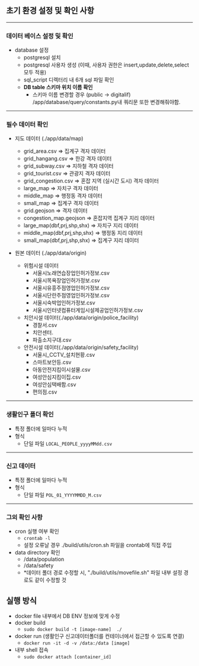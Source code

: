 
## 초기 환경 설정 및 확인 사항

***
### 데이터 베이스 설정 및 확인
- database 설정
  - postgresql 설치 
  - postgresql 사용자 생성 (이때, 사용자 권한은 insert,update,delete,select 모두 적용)
  - sql_script 디렉터리 내 6개 sql 파일 확인
  - **DB table 스키마 위치 이름 확인** 
    - 스키마 이름 변경할 경우 (public -> digitalif)  /app/database/query/constants.py내 쿼리문 또한 변경해줘야함.  
***
### 필수 데이터 확인
- 지도 데이터 (./app/data/map)
  - grid_area.csv => 집계구 격자 데이터
  - grid_hangang.csv => 한강 격자 데이터
  - grid_subway.csv => 지하철 격자 데이터
  - grid_tourist.csv => 관광지 격자 데이터
  - grid_congestion.csv => 혼잡 지역 (실시간 도시) 격자 데이터
  - large_map => 자치구 격자 데이터
  - middle_map => 행정동 격자 데이터
  - small_map => 집계구 격자 데이터
  - grid.geojson => 격자 데이터
  - congestion_map.geojson => 혼잡지역 집계구 지리 데이터
  - large_map(dbf,prj,shp,shx) => 자치구 지리 데이터
  - middle_map(dbf,prj,shp,shx) => 행정동 지리 데이터
  - small_map(dbf,prj,shp,shx) => 집계구 지리 데이터 


- 원본 데이터 (./app/data/origin)
  - 위험시설 데이터
    - 서울시노래연습장업인허가정보.csv  
    - 서울시목욕장업인허가정보.csv  
    - 서울시유흥주점영업인허가정보.csv 
    - 서울시단란주점영업인허가정보.csv
    - 서울시숙박업인허가정보.csv   
    - 서울시인터넷컴퓨터게임시설제공업인허가정보.csv
  - 치안시설 데이터(./app/data/origin/police_facility)
    - 경찰서.csv 
    - 치안센터.
    - 파출소지구대.csv
  - 안전시설 데이터(./app/data/origin/safety_facility)
    - 서울시_CCTV_설치현황.csv 
    - 스마트보안등.csv  
    - 아동안전지킴이시설물.csv  
    - 여성안심지킴이집.csv 
    - 여성안심택배함.csv
    - 편의점.csv
***
###  생활인구 폴더 확인
- 특정 폴더에 일마다 누적
- 형식
  - 단일 파일 `LOCAL_PEOPLE_yyyyMMdd.csv`
***
###  신고 데이터 
- 특정 폴더에 일마다 누적
- 형식 
  - 단일 파일 `POL_01_YYYYMMDD_M.csv `
***
### 그외 확인 사항
- cron 실행 여부 확인
  - `crontab -l`
  - 설정 오류날 경우 ./build/utils/cron.sh 파일을 crontab에 직접 주입
- data directory 확인 
  - /data/population
  - /data/safety
  - *데이터 폴더 경로 수정할 시, "./build/utils/movefile.sh" 파일 내부 설정 경로도 같이 수정할 것

## 실행 방식
- docker file 내부에서 DB ENV 정보에 맞게 수정
- docker build
  - `sudo docker build -t [image-name]  ./`
- docker run (생활인구 신고데이터폴더를 컨테이너에서 접근할 수 있도록 연결)
  - `docker run -it -d -v /data:/data [image]`
- 내부 shell 접속
  - `sudo docker attach [container_id]`
